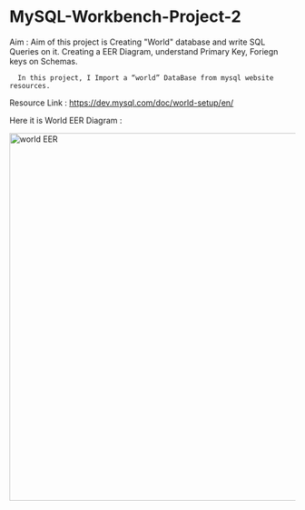 # MySQL-Workbench-Project-2

Aim : Aim of this project is Creating "World" database and write SQL Queries on it. Creating a EER Diagram,
      understand  Primary Key, Foriegn  keys on Schemas.
      
      In this project, I Import a “world” DataBase from mysql website resources. 
Resource Link : https://dev.mysql.com/doc/world-setup/en/

Here it is World EER Diagram :

<img width="647" alt="world EER" src="https://user-images.githubusercontent.com/129056615/229383740-ab601c8b-4361-4f60-a6f9-ede4ec68c575.PNG">
